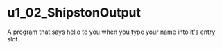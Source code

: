 # u1_02_ShipstonOutput
A program that says hello to you when you type your name into it's entry slot.
